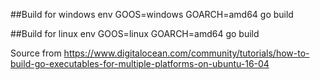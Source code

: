 ##Build for windows
env GOOS=windows GOARCH=amd64 go build

##Build for linux
env GOOS=linux GOARCH=amd64 go build


Source from https://www.digitalocean.com/community/tutorials/how-to-build-go-executables-for-multiple-platforms-on-ubuntu-16-04